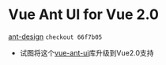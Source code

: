 # Vue Ant UI for Vue 2.0

[ant-design](https://github.com/ant-design/ant-design) `checkout 66f7b05`
- 试图将这个[vue-ant-ui](https://github.com/kokoroX/vue-ant-ui)库升级到Vue2.0支持